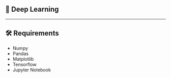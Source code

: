 ## 📎 Deep Learning

---

## 🛠️ Requirements

- Numpy
- Pandas 
- Matplotlib
- Tensorflow
- Jupyter Notebook

